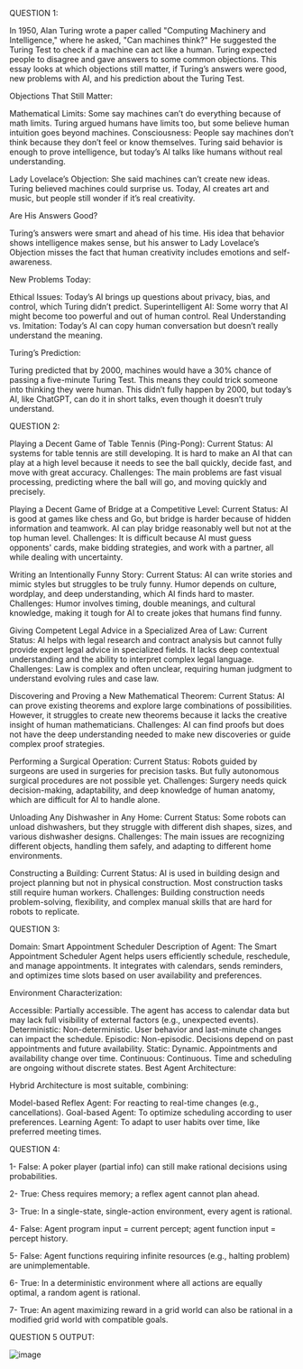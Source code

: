 QUESTION 1:

In 1950, Alan Turing wrote a paper called "Computing Machinery and Intelligence," where he asked, "Can machines think?" He suggested the Turing Test to check if a machine can act like a human. Turing expected people to disagree and gave answers to some common objections. This essay looks at which objections still matter, if Turing’s answers were good, new problems with AI, and his prediction about the Turing Test.

Objections That Still Matter:

Mathematical Limits: 
Some say machines can’t do everything because of math limits. Turing argued humans have limits too, but some believe human intuition goes beyond machines.
Consciousness:
People say machines don’t think because they don’t feel or know themselves. Turing said behavior is enough to prove intelligence, but today’s AI talks like humans without real understanding.

Lady Lovelace’s Objection: 
She said machines can’t create new ideas. Turing believed machines could surprise us. Today, AI creates art and music, but people still wonder if it’s real creativity.

Are His Answers Good?

Turing’s answers were smart and ahead of his time. His idea that behavior shows intelligence makes sense, but his answer to Lady Lovelace’s Objection misses the fact that human creativity includes emotions and self-awareness.

New Problems Today:

Ethical Issues: Today’s AI brings up questions about privacy, bias, and control, which Turing didn’t predict.
Superintelligent AI: Some worry that AI might become too powerful and out of human control.
Real Understanding vs. Imitation: Today’s AI can copy human conversation but doesn’t really understand the meaning.

Turing’s Prediction:

Turing predicted that by 2000, machines would have a 30% chance of passing a five-minute Turing Test. This means they could trick someone into thinking they were human. This didn’t fully happen by 2000, but today’s AI, like ChatGPT, can do it in short talks, even though it doesn’t truly understand.


QUESTION 2:

Playing a Decent Game of Table Tennis (Ping-Pong):
Current Status: AI systems for table tennis are still developing. It is hard to make an AI that can play at a high level because it needs to see the ball quickly, decide fast, and move with great accuracy.
Challenges: The main problems are fast visual processing, predicting where the ball will go, and moving quickly and precisely.

Playing a Decent Game of Bridge at a Competitive Level:
Current Status: AI is good at games like chess and Go, but bridge is harder because of hidden information and teamwork. AI can play bridge reasonably well but not at the top human level.
Challenges: It is difficult because AI must guess opponents' cards, make bidding strategies, and work with a partner, all while dealing with uncertainty.

Writing an Intentionally Funny Story:
Current Status: AI can write stories and mimic styles but struggles to be truly funny. Humor depends on culture, wordplay, and deep understanding, which AI finds hard to master.
Challenges: Humor involves timing, double meanings, and cultural knowledge, making it tough for AI to create jokes that humans find funny.

Giving Competent Legal Advice in a Specialized Area of Law:
Current Status: AI helps with legal research and contract analysis but cannot fully provide expert legal advice in specialized fields. It lacks deep contextual understanding and the ability to interpret complex legal language.
Challenges: Law is complex and often unclear, requiring human judgment to understand evolving rules and case law.

Discovering and Proving a New Mathematical Theorem:
Current Status: AI can prove existing theorems and explore large combinations of possibilities. However, it struggles to create new theorems because it lacks the creative insight of human mathematicians.
Challenges: AI can find proofs but does not have the deep understanding needed to make new discoveries or guide complex proof strategies.

Performing a Surgical Operation:
Current Status: Robots guided by surgeons are used in surgeries for precision tasks. But fully autonomous surgical procedures are not possible yet.
Challenges: Surgery needs quick decision-making, adaptability, and deep knowledge of human anatomy, which are difficult for AI to handle alone.

Unloading Any Dishwasher in Any Home:
Current Status: Some robots can unload dishwashers, but they struggle with different dish shapes, sizes, and various dishwasher designs.
Challenges: The main issues are recognizing different objects, handling them safely, and adapting to different home environments.

Constructing a Building:
Current Status: AI is used in building design and project planning but not in physical construction. Most construction tasks still require human workers.
Challenges: Building construction needs problem-solving, flexibility, and complex manual skills that are hard for robots to replicate.

QUESTION 3:

Domain: Smart Appointment Scheduler
Description of Agent:
The Smart Appointment Scheduler Agent helps users efficiently schedule, reschedule, and manage appointments. It integrates with calendars, sends reminders, and optimizes time slots based on user availability and preferences.

Environment Characterization:

Accessible: Partially accessible. The agent has access to calendar data but may lack full visibility of external factors (e.g., unexpected events).
Deterministic: Non-deterministic. User behavior and last-minute changes can impact the schedule.
Episodic: Non-episodic. Decisions depend on past appointments and future availability.
Static: Dynamic. Appointments and availability change over time.
Continuous: Continuous. Time and scheduling are ongoing without discrete states.
Best Agent Architecture:

Hybrid Architecture is most suitable, combining:

Model-based Reflex Agent: For reacting to real-time changes (e.g., cancellations).
Goal-based Agent: To optimize scheduling according to user preferences.
Learning Agent: To adapt to user habits over time, like preferred meeting times.


QUESTION 4: 

1- False: A poker player (partial info) can still make rational decisions using probabilities.

2- True: Chess requires memory; a reflex agent cannot plan ahead.

3- True: In a single-state, single-action environment, every agent is rational.

4- False: Agent program input = current percept; agent function input = percept history.

5- False: Agent functions requiring infinite resources (e.g., halting problem) are unimplementable.

6- True: In a deterministic environment where all actions are equally optimal, a random agent is rational.

7- True: An agent maximizing reward in a grid world can also be rational in a modified grid world with compatible goals.



QUESTION 5 OUTPUT:

![image](https://github.com/user-attachments/assets/8c208616-6e55-4e68-939d-79f067a20815)


